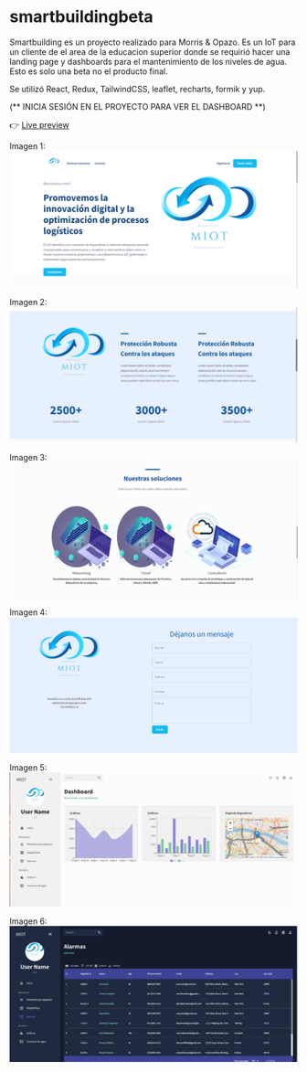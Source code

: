 # smartbuildingbeta
Smartbuilding es un proyecto realizado para Morris &amp; Opazo. Es un IoT para un cliente de el area de la educacion superior  donde se requirió hacer una landing page y dashboards para el mantenimiento de los niveles de agua. Esto es solo una beta no el producto final.

Se utilizó React, Redux, TailwindCSS, leaflet, recharts, formik y yup. 

(** INICIA SESIÓN EN EL PROYECTO PARA VER EL DASHBOARD **)

:point_right: [Live preview](https://646bfb45bb73ac0bdb420f9e--quiet-parfait-2a20cb.netlify.app/)

Imagen 1:
![screenShot01](images/landing-1.png)

Imagen 2:
![screenShot02](images/landing-2.png)

Imagen 3:
![screenShot02](images/landing-3.png)

Imagen 4:
![screenShot02](images/lading-4.png)

Imagen 5:
![screenShot02](images/dashboard-1.png)

Imagen 6:
![screenShot02](images/dashboard-2.png)
